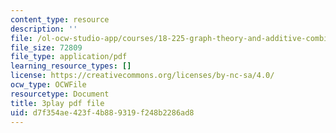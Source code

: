 ```yaml
---
content_type: resource
description: ''
file: /ol-ocw-studio-app/courses/18-225-graph-theory-and-additive-combinatorics-fall-2023/oLwZFBZylUw_transcript.pdf
file_size: 72809
file_type: application/pdf
learning_resource_types: []
license: https://creativecommons.org/licenses/by-nc-sa/4.0/
ocw_type: OCWFile
resourcetype: Document
title: 3play pdf file
uid: d7f354ae-423f-4b88-9319-f248b2286ad8
---
```

